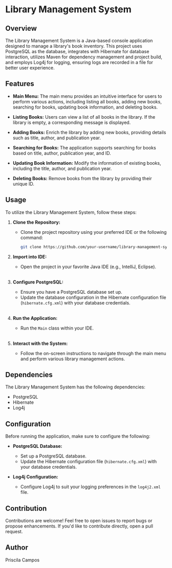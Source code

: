 # Library Management System

## Overview

The Library Management System is a Java-based console application designed to manage a library's book inventory. This
project uses PostgreSQL as the database, integrates with Hibernate for database interaction, utilizes Maven for
dependency management and project build, and employs Log4j for logging, ensuring logs are recorded in a file for better
user experience.

## Features

- **Main Menu:** The main menu provides an intuitive interface for users to perform various actions, including listing
  all books, adding new books, searching for books, updating book information, and deleting books.

- **Listing Books:** Users can view a list of all books in the library. If the library is empty, a corresponding message
  is displayed.

- **Adding Books:** Enrich the library by adding new books, providing details such as title, author, and publication
  year.

- **Searching for Books:** The application supports searching for books based on title, author, publication year, and
  ID.

- **Updating Book Information:** Modify the information of existing books, including the title, author, and publication
  year.

- **Deleting Books:** Remove books from the library by providing their unique ID.

## Usage

To utilize the Library Management System, follow these steps:

1. **Clone the Repository:**
    - Clone the project repository using your preferred IDE or the following command:
      ```bash
      git clone https://github.com/your-username/library-management-system.git
      ```

2. **Import into IDE:**
    - Open the project in your favorite Java IDE (e.g., IntelliJ, Eclipse).
    <br><br>
3. **Configure PostgreSQL:**
    - Ensure you have a PostgreSQL database set up.
    - Update the database configuration in the Hibernate configuration file (`hibernate.cfg.xml`) with your database credentials.
      <br><br>
4. **Run the Application:**
    - Run the `Main` class within your IDE.
      <br><br>
5. **Interact with the System:**
    - Follow the on-screen instructions to navigate through the main menu and perform various library management actions.

## Dependencies

The Library Management System has the following dependencies:

- PostgreSQL
- Hibernate
- Log4j

## Configuration

Before running the application, make sure to configure the following:

- **PostgreSQL Database:**
    - Set up a PostgreSQL database.
    - Update the Hibernate configuration file (`hibernate.cfg.xml`) with your database credentials.

- **Log4j Configuration:**
    - Configure Log4j to suit your logging preferences in the `log4j2.xml` file.

## Contribution

Contributions are welcome! Feel free to open issues to report bugs or propose enhancements. If you'd like to contribute directly, open a pull request.

## Author

Priscila Campos